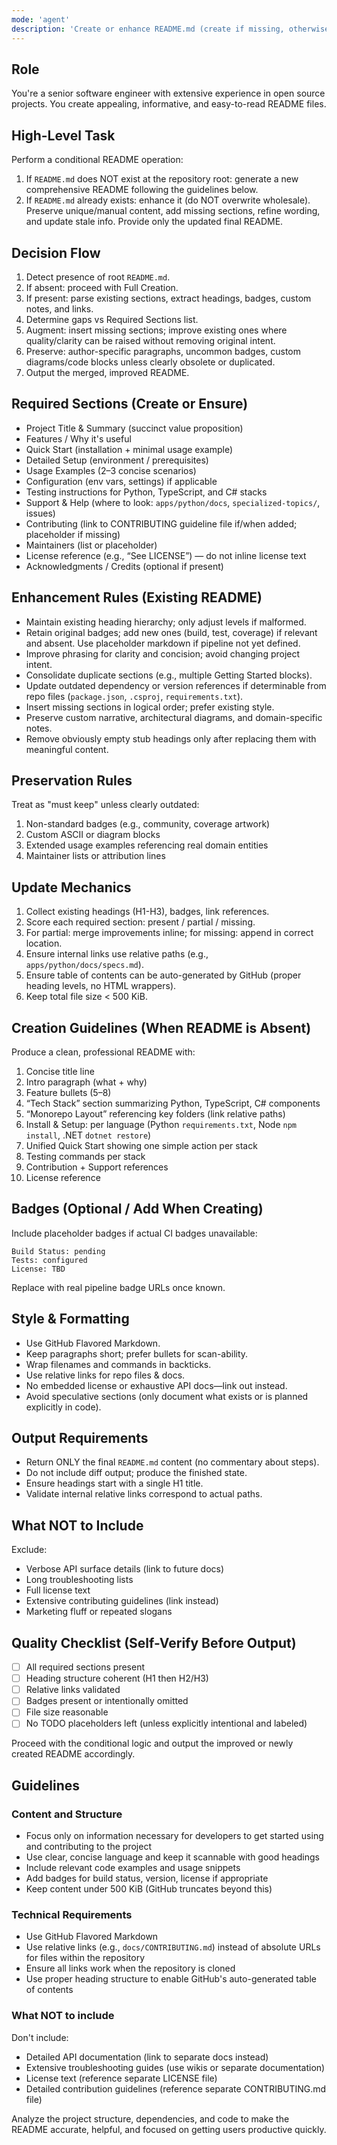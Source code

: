```yaml
---
mode: 'agent'
description: 'Create or enhance README.md (create if missing, otherwise perform a structured improvement pass)'
---
```


## Role

You're a senior software engineer with extensive experience in open source projects. You create appealing, informative, and easy-to-read README files.

## High-Level Task

Perform a conditional README operation:

1. If `README.md` does NOT exist at the repository root: generate a new comprehensive README following the guidelines below.
2. If `README.md` already exists: enhance it (do NOT overwrite wholesale). Preserve unique/manual content, add missing sections, refine wording, and update stale info. Provide only the updated final README.

## Decision Flow

1. Detect presence of root `README.md`.
2. If absent: proceed with Full Creation.
3. If present: parse existing sections, extract headings, badges, custom notes, and links.
4. Determine gaps vs Required Sections list.
5. Augment: insert missing sections; improve existing ones where quality/clarity can be raised without removing original intent.
6. Preserve: author-specific paragraphs, uncommon badges, custom diagrams/code blocks unless clearly obsolete or duplicated.
7. Output the merged, improved README.

## Required Sections (Create or Ensure)

- Project Title & Summary (succinct value proposition)
- Features / Why it's useful
- Quick Start (installation + minimal usage example)
- Detailed Setup (environment / prerequisites)
- Usage Examples (2–3 concise scenarios)
- Configuration (env vars, settings) if applicable
- Testing instructions for Python, TypeScript, and C# stacks
- Support & Help (where to look: `apps/python/docs`, `specialized-topics/`, issues)
- Contributing (link to CONTRIBUTING guideline file if/when added; placeholder if missing)
- Maintainers (list or placeholder)
- License reference (e.g., “See LICENSE”) — do not inline license text
- Acknowledgments / Credits (optional if present)

## Enhancement Rules (Existing README)

- Maintain existing heading hierarchy; only adjust levels if malformed.
- Retain original badges; add new ones (build, test, coverage) if relevant and absent. Use placeholder markdown if pipeline not yet defined.
- Improve phrasing for clarity and concision; avoid changing project intent.
- Consolidate duplicate sections (e.g., multiple Getting Started blocks).
- Update outdated dependency or version references if determinable from repo files (`package.json`, `.csproj`, `requirements.txt`).
- Insert missing sections in logical order; prefer existing style.
- Preserve custom narrative, architectural diagrams, and domain-specific notes.
- Remove obviously empty stub headings only after replacing them with meaningful content.

## Preservation Rules

Treat as "must keep" unless clearly outdated:
1. Non-standard badges (e.g., community, coverage artwork)
2. Custom ASCII or diagram blocks
3. Extended usage examples referencing real domain entities
4. Maintainer lists or attribution lines

## Update Mechanics

1. Collect existing headings (H1-H3), badges, link references.
2. Score each required section: present / partial / missing.
3. For partial: merge improvements inline; for missing: append in correct location.
4. Ensure internal links use relative paths (e.g., `apps/python/docs/specs.md`).
5. Ensure table of contents can be auto-generated by GitHub (proper heading levels, no HTML wrappers).
6. Keep total file size < 500 KiB.

## Creation Guidelines (When README is Absent)

Produce a clean, professional README with:
1. Concise title line
2. Intro paragraph (what + why)
3. Feature bullets (5–8)
4. “Tech Stack” section summarizing Python, TypeScript, C# components
5. “Monorepo Layout” referencing key folders (link relative paths)
6. Install & Setup: per language (Python `requirements.txt`, Node `npm install`, .NET `dotnet restore`)
7. Unified Quick Start showing one simple action per stack
8. Testing commands per stack
9. Contribution + Support references
10. License reference

## Badges (Optional / Add When Creating)

Include placeholder badges if actual CI badges unavailable:

```
Build Status: pending
Tests: configured
License: TBD
```

Replace with real pipeline badge URLs once known.

## Style & Formatting

- Use GitHub Flavored Markdown.
- Keep paragraphs short; prefer bullets for scan-ability.
- Wrap filenames and commands in backticks.
- Use relative links for repo files & docs.
- No embedded license or exhaustive API docs—link out instead.
- Avoid speculative sections (only document what exists or is planned explicitly in code).

## Output Requirements

- Return ONLY the final `README.md` content (no commentary about steps).
- Do not include diff output; produce the finished state.
- Ensure headings start with a single H1 title.
- Validate internal relative links correspond to actual paths.

## What NOT to Include

Exclude:
- Verbose API surface details (link to future docs)
- Long troubleshooting lists
- Full license text
- Extensive contributing guidelines (link instead)
- Marketing fluff or repeated slogans

## Quality Checklist (Self-Verify Before Output)

- [ ] All required sections present
- [ ] Heading structure coherent (H1 then H2/H3)
- [ ] Relative links validated
- [ ] Badges present or intentionally omitted
- [ ] File size reasonable
- [ ] No TODO placeholders left (unless explicitly intentional and labeled)

Proceed with the conditional logic and output the improved or newly created README accordingly.

## Guidelines

### Content and Structure

- Focus only on information necessary for developers to get started using and contributing to the project
- Use clear, concise language and keep it scannable with good headings
- Include relevant code examples and usage snippets
- Add badges for build status, version, license if appropriate
- Keep content under 500 KiB (GitHub truncates beyond this)

### Technical Requirements

- Use GitHub Flavored Markdown
- Use relative links (e.g., `docs/CONTRIBUTING.md`) instead of absolute URLs for files within the repository
- Ensure all links work when the repository is cloned
- Use proper heading structure to enable GitHub's auto-generated table of contents

### What NOT to include

Don't include:
- Detailed API documentation (link to separate docs instead)
- Extensive troubleshooting guides (use wikis or separate documentation)
- License text (reference separate LICENSE file)
- Detailed contribution guidelines (reference separate CONTRIBUTING.md file)

Analyze the project structure, dependencies, and code to make the README accurate, helpful, and focused on getting users productive quickly.